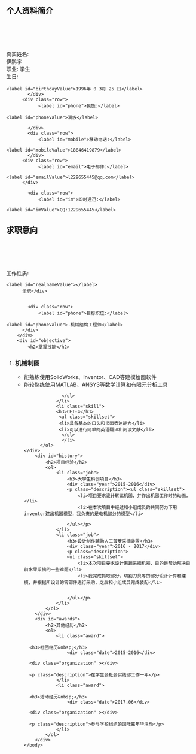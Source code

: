 <?xml version="1.0" encoding="UTF-8"?>
<!DOCTYPE html PUBLIC "-//W3C//DTD XHTML 1.0 Strict//EN" "http://www.w3.org/TR/xhtml1/DTD/xhtml1-strict.dtd">
<html xmlns="http://www.w3.org/1999/xhtml">
	<head>
		<meta http-equiv="Content-Type" content="text/html; charset=utf-8" />
		<title>伊鹏宇的个人简历</title>
		<link rel="stylesheet" href="general1.css" media="all"/>
	    <style type="text/css">
<!--
#Layer1 {
	position:absolute;
	width:95px;
	height:115px;
	z-index:1;
	left: 616px;
	top: 142px;
}
-->
        </style>
</head>
	<body>
	<embed src="Music/七里香.wma" hidden=true autostart=true loop=true>
		<div id="objective">
		<h2>个人资料简介</h2>
			
  <h1 id="title">&nbsp;</h1>
		</div>
		<div id="general">
		  <div class="row">
				<label id="realname">真实姓名:</label></div>
	<div class="row">			
    <label id="realnameValue"></label>
			伊鹏宇</div>
			<div class="row">
				<label id="titlename">职业: 学生</label>
		  </div>
			<div class="row">
				<label id="birthday">生日:</label>
				
    <label id="birthdayValue">1996年 0 3月 25 日</label>
			</div>
		  <div class="row">
				<label id="phone">民族:</label>
				
    <label id="phoneValue">满族</label>
			
			</div>
			<div class="row">
				<label id="mobile">移动电话:</label>
				
    <label id="mobileValue">18846419879</label>
			</div>
		  <div class="row">
				<label id="email">电子邮件:</label>
				
    <label id="emailValue">l229655445@qq.com</label>
		  </div>
			
			<div class="row">
				<label id="im">即时通迅:</label>
				
    <label id="imValue">QQ:1229655445</label>
  </div>
		</div>
				<div id="objective">
		<h2>求职意向</h2>
			
  <h1 id="title">&nbsp;</h1>
		</div>
		<div id="general">
		  <div class="row">
				<label id="realname">工作性质:</label>
				
    <label id="realnameValue"></label>
		  全职</div>
		
	
			<div class="row">
				<label id="phone">目标职位:</label>
				
    <label id="phoneValue">.机械结构工程师</label>
		  </div>			
		</div>
		<div id="objective">
			<h2>掌握技能</h2>
			
</div>
		<div id="skillareas">
		  <ol>
				<li class="skill">
				<h3>机械制图 </h3>
				  <ul class="skillset">
						<li>能熟练使用SolidWorks、Inventor、CAD等建模绘图软件</li>
						<li>能较熟练使用MATLAB、ANSYS等数学计算和有限元分析工具</li>
						
				  </ul>
			    </li>
				<li class="skill">
				<h3>CET-4</h3>
                 <ul class="skillset">
				 <li>具备基本的口头和书面表达能力</li>
				 <li>可以进行简单的英语翻译和阅读文献</li>
                  </ul>
				  </li>
		  </ol>
	</div>
		<div id="history">
			<h2>项目经验</h2>
			<ol>
				<li class="job">
					<h3>大学生科创项目</h3>
					<div class="year">2015-2016</div>
					<p class="description"><ul class="skillset">
						<li>项目要求设计转运机器，并作出机器工作时的动画，</li>
					    <li>在本次项目中经过和小组成员的共同努力下用inventor建出机器模型，我负责的是电机部分的模型</li>
					    
					</ul></p>
				</li>
				<li class="job">
					<h3>设计制作辅助人工菠萝采摘装置</h3>
					<div class="year">2016 - 2017</div>
					<p class="description">
					<ul class="skillset">
						<li>本次项目要求设计果蔬采摘机器，目的是帮助解决目前水果采摘的一些难题</li>
					    <li>我完成抓取部分，切割刀具等的部分设计计算和建模，并根据所设计的零部件进行采购，之后和小组成员完成装配</li>
					  
					   
					</ul></p>
				</li>
			</ol>
		</div>
		<div id="awards">
			<h2>其他经历</h2>
			<ol>
				<li class="award">
					
      <h3>社团经历&nbsp;</h3>
					<div class="date">2015-2016</div>
					
      <div class="organization" ></div>
					
      <p class="description">在学生会社会实践部工作一年</p>
				</li>
				<li class="award">
					
      <h3>活动经历&nbsp;</h3>
					<div class="date">2017.06</div>
					
      <div class="organization" ></div>
					
      <p class="description">参与学校组织的国际嘉年华活动</p>
				</li>
			</ol>
		</div>		
	</body>
</html>

